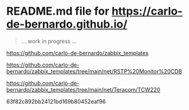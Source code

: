 # README.md file for https://carlo-de-bernardo.github.io/

> ... work in progress ... 

<https://github.com/carlo-de-bernardo/zabbix_templates>

<https://github.com/carlo-de-bernardo/zabbix_templates/tree/main/net/RSTP%20Monitor%20CDB>

<https://github.com/carlo-de-bernardo/zabbix_templates/tree/main/net/Teracom/TCW220>























63f82c892bb24121bd169b80452eaf96
